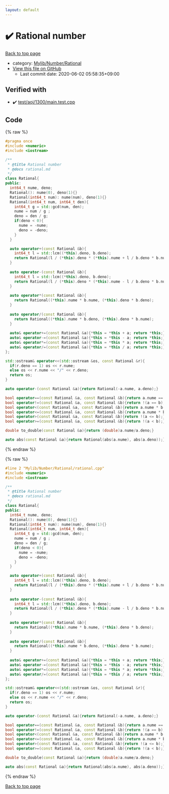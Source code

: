 ```yaml
---
layout: default
---
```


<!-- mathjax config similar to math.stackexchange -->
<script type="text/javascript" async
  src="https://cdnjs.cloudflare.com/ajax/libs/mathjax/2.7.5/MathJax.js?config=TeX-MML-AM_CHTML">
</script>
<script type="text/x-mathjax-config">
  MathJax.Hub.Config({
    TeX: { equationNumbers: { autoNumber: "AMS" }},
    tex2jax: {
      inlineMath: [ ['$','$'] ],
      processEscapes: true
    },
    "HTML-CSS": { matchFontHeight: false },
    displayAlign: "left",
    displayIndent: "2em"
  });
</script>

<script type="text/javascript" src="https://cdnjs.cloudflare.com/ajax/libs/jquery/3.4.1/jquery.min.js"></script>
<script src="https://cdn.jsdelivr.net/npm/jquery-balloon-js@1.1.2/jquery.balloon.min.js" integrity="sha256-ZEYs9VrgAeNuPvs15E39OsyOJaIkXEEt10fzxJ20+2I=" crossorigin="anonymous"></script>
<script type="text/javascript" src="../../../../assets/js/copy-button.js"></script>
<link rel="stylesheet" href="../../../../assets/css/copy-button.css" />


# :heavy_check_mark: Rational number

<a href="../../../../index.html">Back to top page</a>

* category: <a href="../../../../index.html#e55110d6133c602b43ca77c4caba1f06">Mylib/Number/Rational</a>
* <a href="{{ site.github.repository_url }}/blob/master/Mylib/Number/Rational/rational.cpp">View this file on GitHub</a>
    - Last commit date: 2020-06-02 05:58:35+09:00




## Verified with

* :heavy_check_mark: <a href="../../../../verify/test/aoj/1300/main.test.cpp.html">test/aoj/1300/main.test.cpp</a>


## Code

<a id="unbundled"></a>
{% raw %}
```cpp
#pragma once
#include <numeric>
#include <iostream>

/**
 * @title Rational number
 * @docs rational.md
 */
class Rational{
public:
  int64_t nume, deno;
  Rational(): nume(0), deno(1){}
  Rational(int64_t num): nume(num), deno(1){} 
  Rational(int64_t num, int64_t den){
    int64_t g = std::gcd(num, den);
    nume = num / g ;
    deno = den / g;
    if(deno < 0){
      nume = -nume;
      deno = -deno;
    }
  }

  auto operator+(const Rational &b){
    int64_t l = std::lcm((*this).deno, b.deno);
    return Rational(l / (*this).deno * (*this).nume + l / b.deno * b.nume, l);
  }
  
  auto operator-(const Rational &b){
    int64_t l = std::lcm((*this).deno, b.deno);
    return Rational(l / (*this).deno * (*this).nume - l / b.deno * b.nume, l);
  }
  
  auto operator*(const Rational &b){
    return Rational((*this).nume * b.nume, (*this).deno * b.deno);
  }
  
  auto operator/(const Rational &b){
    return Rational((*this).nume * b.deno, (*this).deno * b.nume);
  }
  
  auto& operator+=(const Rational &a){*this = *this + a; return *this;}
  auto& operator-=(const Rational &a){*this = *this - a; return *this;}
  auto& operator*=(const Rational &a){*this = *this * a; return *this;}
  auto& operator/=(const Rational &a){*this = *this / a; return *this;}
};

std::ostream& operator<<(std::ostream &os, const Rational &r){
  if(r.deno == 1) os << r.nume;
  else os << r.nume << "/" << r.deno;
  return os;
}

auto operator-(const Rational &a){return Rational(-a.nume, a.deno);}

bool operator==(const Rational &a, const Rational &b){return a.nume == b.nume && a.deno == b.deno;}
bool operator!=(const Rational &a, const Rational &b){return !(a == b);}
bool operator<(const Rational &a, const Rational &b){return a.nume * b.deno < b.nume * a.deno;}
bool operator<=(const Rational &a, const Rational &b){return a.nume * b.deno <= b.nume * a.deno;}
bool operator>(const Rational &a, const Rational &b){return !(a <= b);}
bool operator>=(const Rational &a, const Rational &b){return !(a < b);}

double to_double(const Rational &a){return (double)a.nume/a.deno;}

auto abs(const Rational &a){return Rational(abs(a.nume), abs(a.deno));}

```
{% endraw %}

<a id="bundled"></a>
{% raw %}
```cpp
#line 2 "Mylib/Number/Rational/rational.cpp"
#include <numeric>
#include <iostream>

/**
 * @title Rational number
 * @docs rational.md
 */
class Rational{
public:
  int64_t nume, deno;
  Rational(): nume(0), deno(1){}
  Rational(int64_t num): nume(num), deno(1){} 
  Rational(int64_t num, int64_t den){
    int64_t g = std::gcd(num, den);
    nume = num / g ;
    deno = den / g;
    if(deno < 0){
      nume = -nume;
      deno = -deno;
    }
  }

  auto operator+(const Rational &b){
    int64_t l = std::lcm((*this).deno, b.deno);
    return Rational(l / (*this).deno * (*this).nume + l / b.deno * b.nume, l);
  }
  
  auto operator-(const Rational &b){
    int64_t l = std::lcm((*this).deno, b.deno);
    return Rational(l / (*this).deno * (*this).nume - l / b.deno * b.nume, l);
  }
  
  auto operator*(const Rational &b){
    return Rational((*this).nume * b.nume, (*this).deno * b.deno);
  }
  
  auto operator/(const Rational &b){
    return Rational((*this).nume * b.deno, (*this).deno * b.nume);
  }
  
  auto& operator+=(const Rational &a){*this = *this + a; return *this;}
  auto& operator-=(const Rational &a){*this = *this - a; return *this;}
  auto& operator*=(const Rational &a){*this = *this * a; return *this;}
  auto& operator/=(const Rational &a){*this = *this / a; return *this;}
};

std::ostream& operator<<(std::ostream &os, const Rational &r){
  if(r.deno == 1) os << r.nume;
  else os << r.nume << "/" << r.deno;
  return os;
}

auto operator-(const Rational &a){return Rational(-a.nume, a.deno);}

bool operator==(const Rational &a, const Rational &b){return a.nume == b.nume && a.deno == b.deno;}
bool operator!=(const Rational &a, const Rational &b){return !(a == b);}
bool operator<(const Rational &a, const Rational &b){return a.nume * b.deno < b.nume * a.deno;}
bool operator<=(const Rational &a, const Rational &b){return a.nume * b.deno <= b.nume * a.deno;}
bool operator>(const Rational &a, const Rational &b){return !(a <= b);}
bool operator>=(const Rational &a, const Rational &b){return !(a < b);}

double to_double(const Rational &a){return (double)a.nume/a.deno;}

auto abs(const Rational &a){return Rational(abs(a.nume), abs(a.deno));}

```
{% endraw %}

<a href="../../../../index.html">Back to top page</a>

